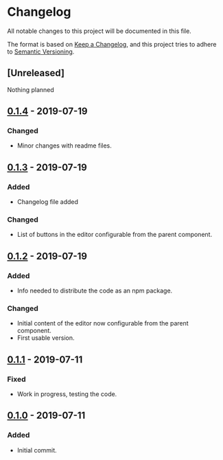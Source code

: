 # Changelog

All notable changes to this project will be documented in this file.

The format is based on [Keep a Changelog](https://keepachangelog.com/en/1.0.0/),
and this project tries to adhere to [Semantic Versioning](https://semver.org/spec/v2.0.0.html).

## [Unreleased]

Nothing planned

## [0.1.4] - 2019-07-19

### Changed

- Minor changes with readme files.

## [0.1.3] - 2019-07-19

### Added

- Changelog file added

### Changed

- List of buttons in the editor configurable from the parent component.

## [0.1.2] - 2019-07-19

### Added

- Info needed to distribute the code as an npm package.

### Changed

- Initial content of the editor now configurable from the parent component.
- First usable version.

## [0.1.1] - 2019-07-11

### Fixed

- Work in progress, testing the code.

## [0.1.0] - 2019-07-11

### Added

- Initial commit.

[0.1.4]: https://github.com/neverbot/vue-tiptap/releases/tag/0.1.4
[0.1.3]: https://github.com/neverbot/vue-tiptap/releases/tag/0.1.3
[0.1.2]: https://github.com/neverbot/vue-tiptap/releases/tag/0.1.2
[0.1.1]: https://github.com/neverbot/vue-tiptap/releases/tag/0.1.1
[0.1.0]: https://github.com/neverbot/vue-tiptap/releases/tag/0.1.0

